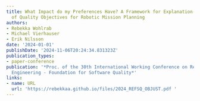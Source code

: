 ```yaml
---
title: What Impact do my Preferences Have? A Framework for Explanation-Based Elicitation
  of Quality Objectives for Robotic Mission Planning
authors:
- Rebekka Wohlrab
- Michael Vierhauser
- Erik Nilsson
date: '2024-01-01'
publishDate: '2024-11-06T20:24:34.831323Z'
publication_types:
- paper-conference
publication: '*Proc. of the 30th International Working Conference on Requirements
  Engineering - Foundation for Software Quality*'
links:
- name: URL
  url: 'https://rebekkaa.github.io/files/2024_REFSQ_OBJUST.pdf '
---
```

